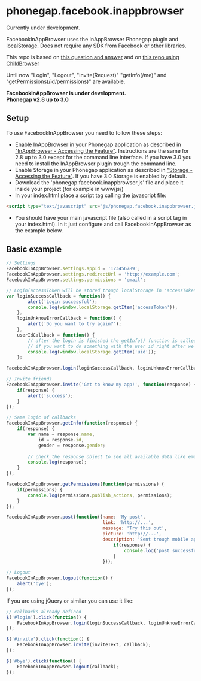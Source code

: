 phonegap.facebook.inappbrowser
==============================

Currently under development.

FacebookInAppBrowser uses the InAppBrowser Phonegap plugin and localStorage. Does not require any SDK from Facebook or other libraries.

This repo is based on [this question and answer](http://stackoverflow.com/questions/16576977/is-there-any-facebook-plugin-for-phonegap-2-7-0) and on [this repo using ChildBrowser](https://github.com/purplecabbage/phonegap-plugins/tree/master/iPhone/ChildBrowser/FBConnectExample)

Until now "Login", "Logout", "Invite(Request)" "getInfo(/me)" and "getPermissions(/id/permissions)" are available.

**FacebookInAppBrowser is under development.**  
**Phonegap v2.8 up to 3.0**

Setup
-----

To use FacebookInAppBrowser you need to follow these steps:
- Enable InAppBrowser in your Phonegap application as described in ["InAppBrowser - Accessing the Feature"](http://docs.phonegap.com/en/3.0.0/cordova_inappbrowser_inappbrowser.md.html#InAppBrowser). Instructions are the same for 2.8 up to 3.0 except for the command line interface. If you have 3.0 you need to install the InAppBrowser plugin trough the command line.
- Enable Storage in your Phonegap application as described in ["Storage - Accessing the Feature"](http://docs.phonegap.com/en/3.0.0/cordova_storage_storage.md.html#Storage). If you have 3.0 Storage is enabled by default.
- Download the 'phonegap.facebook.inappbrowser.js' file and place it inside your project (for example in www/js/)
- In your index.html place a script tag calling the javascript file:

```html
<script type="text/javascript" src="js/phonegap.facebook.inappbrowser.js"></script>
``` 
- You should have your main javascript file (also called in a script tag in your index.html). In it just configure and call FacebookInAppBrowser as the example below.


Basic example
-------------

```javascript
// Settings
FacebookInAppBrowser.settings.appId = '123456789';
FacebookInAppBrowser.settings.redirectUrl = 'http://example.com';
FacebookInAppBrowser.settings.permissions = 'email';

// Login(accessToken will be stored trough localStorage in 'accessToken');
var loginSuccessCallback = function() {
		alert('Login successful');
		console.log(window.localStorage.getItem('accessToken'));
	},
	loginUnknowErrorCallback = function() {
		alert('Do you want to try again?');
	},
	userIdCallback = function() {
		// after the login is finished the getInfo() function is called in order to store the user id
		// if you want to do something with the user id right after we have it, use this third callback
		console.log(window.localStorage.getItem('uid'));
	};

FacebookInAppBrowser.login(loginSuccessCallback, loginUnknowErrorCallback, userIdCallback);

// Invite friends
FacebookInAppBrowser.invite('Get to know my app!', function(response) {
	if(response) {
		alert('success');
	}
});

// Same logic of callbacks
FacebookInAppBrowser.getInfo(function(response) {
	if(response) {
		var name = response.name,
            id = response.id,
            gender = response.gender;
	            
        // check the response object to see all available data like email, first name, last name, etc
        console.log(response);
	}
});

FacebookInAppBrowser.getPermissions(function(permissions) {
	if(permissions) {
		console.log(permissions.publish_actions, permissions);
	}
});

FacebookInAppBrowser.post(function({name: 'My post',
									link: 'http://...',
									message: 'Try this out',
									picture: 'http://...',
									description: 'Sent trough mobile app'}, function(response) {
										if(response) {
											console.log('post successful');
										}
									}));

// Logout
FacebookInAppBrowser.logout(function() {
	alert('bye');
});
``` 
If you are using jQuery or similar you can use it like: 
```javascript
// callbacks already defined
$('#login').click(function() {
	FacebookInAppBrowser.login(loginSuccessCallback, loginUnknowErrorCallback, userIdCallback);
});

$('#invite').click(function() {
	FacebookInAppBrowser.invite(inviteText, callback);
}):

$('#bye').click(function() {
	FacebookInAppBrowser.logout(callback);
});
``` 
